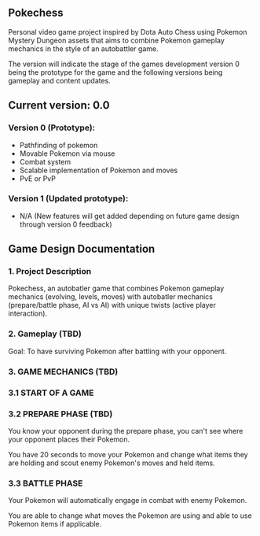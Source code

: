 ## Pokechess

Personal video game project inspired by Dota Auto Chess using Pokemon Mystery Dungeon assets that aims to combine Pokemon gameplay mechanics in the style of an autobattler game.

The version will indicate the stage of the games development version 0 being the prototype for the game and the following versions being gameplay and content updates.

## Current version: 0.0

### Version 0 (Prototype):
- Pathfinding of pokemon  
- Movable Pokemon via mouse  
- Combat system  
- Scalable implementation of Pokemon and moves  
- PvE or PvP  

### Version 1 (Updated prototype):  
- N/A (New features will get added depending on future game design through
    version 0 feedback)

## Game Design Documentation

### 1. Project Description

Pokechess, an autobatler game that combines Pokemon gameplay mechanics (evolving, levels, moves) with autobatler mechanics (prepare/battle phase, AI vs AI) with unique twists (active player interaction).

### 2. Gameplay (TBD)
Goal: To have surviving Pokemon after battling with your opponent.

### 3. GAME MECHANICS (TBD)

### 3.1 START OF A GAME

### 3.2 PREPARE PHASE (TBD)

You know your opponent during the prepare phase, you can't see where your opponent places their Pokemon.

You have 20 seconds to move your Pokemon and change what items they are holding and scout enemy Pokemon's moves and held items.

### 3.3 BATTLE PHASE

Your Pokemon will automatically engage in combat with enemy Pokemon.

You are able to change what moves the Pokemon are using and able to use Pokemon items if applicable.
